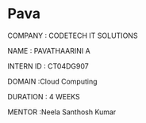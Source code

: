# Pava

COMPANY : CODETECH IT SOLUTIONS

NAME : PAVATHAARINI A

INTERN ID : CT04DG907

DOMAIN :Cloud Computing

DURATION : 4 WEEKS

MENTOR :Neela Santhosh Kumar


